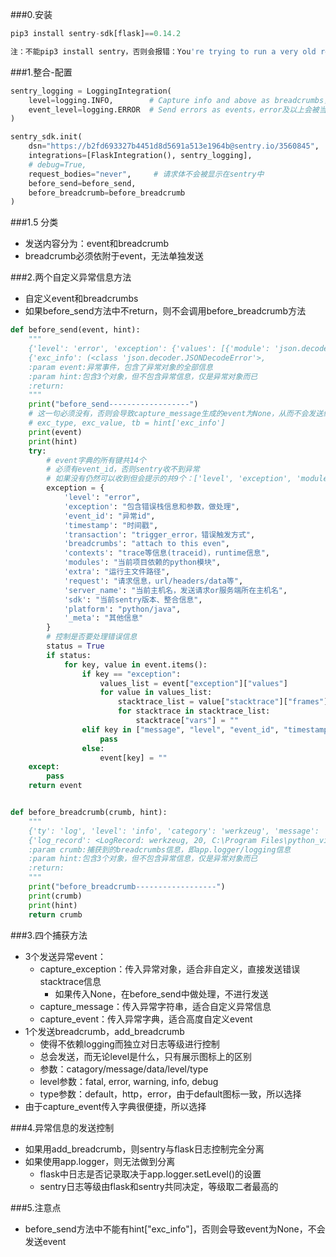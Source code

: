 ###0.安装
```python
pip3 install sentry-sdk[flask]==0.14.2

注：不能pip3 install sentry，否则会报错：You're trying to run a very old release of Beautiful Soup under Python 3.
```

###1.整合-配置
```python
sentry_logging = LoggingIntegration(
    level=logging.INFO,        # Capture info and above as breadcrumbs，只会抓取info及以上等级
    event_level=logging.ERROR  # Send errors as events，error及以上会被当做event而不再是breadcrumb
)

sentry_sdk.init(
    dsn="https://b2fd693327b4451d8d5691a513e1964b@sentry.io/3560845",
    integrations=[FlaskIntegration(), sentry_logging],
    # debug=True,
    request_bodies="never",     # 请求体不会被显示在sentry中
    before_send=before_send,
    before_breadcrumb=before_breadcrumb
)
```

###1.5 分类
- 发送内容分为：event和breadcrumb
- breadcrumb必须依附于event，无法单独发送


###2.两个自定义异常信息方法
- 自定义event和breadcrumbs
- 如果before_send方法中不return，则不会调用before_breadcrumb方法
```python
def before_send(event, hint):
    """
    {'level': 'error', 'exception': {'values': [{'module': 'json.decoder', 'type': 'JSONDecodeError', 'value': 'Extra data: line 1 column
    {'exc_info': (<class 'json.decoder.JSONDecodeError'>,
    :param event:异常事件，包含了异常对象的全部信息
    :param hint:包含3个对象，但不包含异常信息，仅是异常对象而已
    :return:
    """
    print("before_send------------------")
    # 这一句必须没有，否则会导致capture_message生成的event为None，从而不会发送给sentry
    # exc_type, exc_value, tb = hint['exc_info']
    print(event)
    print(hint)
    try:
        # event字典的所有键共14个
        # 必须有event_id，否则sentry收不到异常
        # 如果没有仍然可以收到但会提示的共9个：['level', 'exception', 'modules', 'timestamp', 'request', 'contexts', 'breadcrumbs', 'extra', 'sdk']
        exception = {
            'level': "error",
            'exception': "包含错误栈信息和参数，做处理",
            'event_id': "异常id",
            'timestamp': "时间戳",
            'transaction': "trigger_error，错误触发方式",
            'breadcrumbs': "attach to this even",
            'contexts': "trace等信息(traceid)，runtime信息",
            'modules': "当前项目依赖的python模块",
            'extra': "运行主文件路径",
            'request': "请求信息，url/headers/data等",
            'server_name': "当前主机名，发送请求or服务端所在主机名",
            'sdk': "当前sentry版本、整合信息",
            'platform': "python/java",
            '_meta': "其他信息"
        }
        # 控制是否要处理错误信息
        status = True
        if status:
            for key, value in event.items():
                if key == "exception":
                    values_list = event["exception"]["values"]
                    for value in values_list:
                        stacktrace_list = value["stacktrace"]["frames"]
                        for stacktrace in stacktrace_list:
                            stacktrace["vars"] = ""
                elif key in ["message", "level", "event_id", "timestamp", "transaction", "breadcrumbs"]:
                    pass
                else:
                    event[key] = ""
    except:
        pass
    return event


def before_breadcrumb(crumb, hint):
    """
    {'ty': 'log', 'level': 'info', 'category': 'werkzeug', 'message': '127.0.0.1 - - [06/Mar/2020 13:07:38] "GET /?data=12345. HTTP/1.1
    {'log_record': <LogRecord: werkzeug, 20, C:\Program Files\python_virtual\estate\lib\s
    :param crumb:捕获到的breadcrumbs信息，即app.logger/logging信息
    :param hint:包含3个对象，但不包含异常信息，仅是异常对象而已
    :return:
    """
    print("before_breadcrumb------------------")
    print(crumb)
    print(hint)
    return crumb
```

###3.四个捕获方法
- 3个发送异常event：
    - capture_exception：传入异常对象，适合非自定义，直接发送错误stacktrace信息
        - 如果传入None，在before_send中做处理，不进行发送
    - capture_message：传入异常字符串，适合自定义异常信息
    - capture_event：传入异常字典，适合高度自定义event
- 1个发送breadcrumb，add_breadcrumb
    - 使得不依赖logging而独立对日志等级进行控制
    - 总会发送，而无论level是什么，只有展示图标上的区别
    - 参数：catagory/message/data/level/type
    - level参数：fatal, error, warning, info, debug
    - type参数：default，http，error，由于default图标一致，所以选择
- 由于capture_event传入字典很便捷，所以选择

###4.异常信息的发送控制
- 如果用add_breadcrumb，则sentry与flask日志控制完全分离
- 如果使用app.logger，则无法做到分离
    - flask中日志是否记录取决于app.logger.setLevel()的设置
    - sentry日志等级由flask和sentry共同决定，等级取二者最高的

###5.注意点
- before_send方法中不能有hint["exc_info"]，否则会导致event为None，不会发送event

